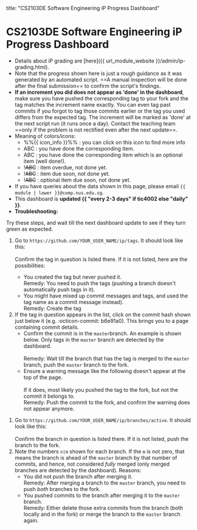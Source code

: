 <frontmatter>
title: "CS2103DE Software Engineering iP Progress Dashboard"
</frontmatter>
<p/>

<h1 class="display-4">CS2103DE Software Engineering iP Progress Dashboard</h1>

<box>

* Details about iP grading are [here]({{ url_module_website }}/admin/ip-grading.html).
* Note that the progress shown here is just a rough guidance as it was generated by an automated script. ==A manual inspection will be done after the final submission== to confirm the script's findings.
* **If an increment you did does not appear as 'done' in the dashboard**, make sure you have pushed the corresponding tag to your fork and the tag matches the increment name exactly. You can even tag past commits if you forgot to tag those commits earlier or the tag you used differs from the expected tag. The increment will be marked as 'done' at the next script run (it runs once a day). Contact the teaching team ==only if the problem is not rectified even after the next update==.
* Meaning of colors/icons:
  * %%{{ icon_info }}%% : you can click on this icon to find more info
  * <span class="badge bg-success">ABC</span> : you have done the corresponding item.
  * <span class="badge bg-info">ABC</span> : you have done the corresponding item which is an optional item (well done!).
  * <span class="badge bg-danger">!~~ABC~~</span> : item overdue, not done yet.
  * <span class="badge bg-dark">!~~ABC~~</span> : item due soon, not done yet.
  * <span class="badge bg-secondary">!~~ABC~~</span> : optional item due soon, not done yet.
* If you have queries about the data shown in this page, please email `{{ module | lower }}@comp.nus.edu.sg`.
* This dashboard is **updated {{ "every 2-3 days" if tic4002 else "daily" }}**.
* **Troubleshooting:**

<panel type="seamless" header="Why is an increment related to a _tag_ not green?">

Try these steps, and wait till the next dashboard update to see if they turn green as expected.

1. Go to `https://github.com/YOUR_USER_NAME/ip/tags`. It should look like this:<br>
   <pic src="images/tag-list.png"/><br>
   Confirm the tag in question is listed there. If it is not listed, here are the possibilities:
   * You created the tag but never pushed it.<br>
     Remedy: You need to push the tags (pushing a branch doesn't automatically push tags in it).
   * You might have mixed up commit messages and tags, and used the tag name as a commit message instead).<br>
      Remedy: Create the tag
1. If the tag in question appears in the list, click on the commit hash shown just below it (e.g. <span class="badge badge-light text-secondary"> :octicon-commit: b6e91a0</span>). This brings you to a page containing commit details.
   * Confirm the commit is in the `master`branch. An example is shown below. Only tags in the `master` branch are detected by the dashboard.<br>
     <pic src="images/commit-details.png"/><br>
     Remedy: Wait till the branch that has the tag is merged to the `master` branch, push the `master` branch to the fork.
   * Ensure a warning message like the following doesn't appear at the top of the page.<br>
     <pic src="images/orphan-commit-warning.png"/><br>
     If it does, most likely you pushed the tag to the fork, but not the commit it belongs to.<br>
     Remedy: Push the commit to the fork, and confirm the warning does not appear anymore.

</panel>
<panel type="seamless" header="Why is an increment related to a _branch_ not green?">

1. Go to `https://github.com/YOUR_USER_NAME/ip/branches/active`. It should look like this:<br>
   <pic src="images/active-branches.png"/><br>
   Confirm the branch in question is listed there. If it is not listed, push the branch to the fork.
1. Note the numbers `n|m` shown for each branch. If the `m` is not zero, that means the branch is ahead of the `master` branch by that number of commits, and hence, not considered _fully_ merged (only merged branches are detected by the dashboard). Reasons:
   * You did not push the branch after merging it.<br>
     Remedy: After merging a branch to the `master` branch, you need to push _both_ branches to the fork.
   * You pushed commits to the branch after merging it to the `master` branch.<br>
     Remedy: Either delete those extra commits from the branch (both locally and in the fork) or merge the branch to the `master` branch again.
</panel>
</box>

<include src="{{ module | lower }}/ip-progress-table-fragment.md" />
